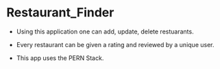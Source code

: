 # Restaurant_Finder

* Using this application one can add, update, delete restuarants.

* Every restaurant can be given a rating and reviewed by a unique user.

* This app uses the PERN Stack.
